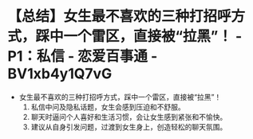 # 【总结】女生最不喜欢的三种打招呼方式，踩中一个雷区，直接被“拉黑”！ - P1：私信 - 恋爱百事通 - BV1xb4y1Q7vG

-   女生最不喜欢的三种打招呼方式，踩中一个雷区，直接被“拉黑”！
    1.  私信中问及隐私话题，女生会感到压迫和不舒服。
    2.  聊天时逼问个人喜好和生活习惯，会让女生感到紧张和不愉快。
    3.  建议从自身引发问题，过渡到女生身上，创造轻松的聊天氛围。